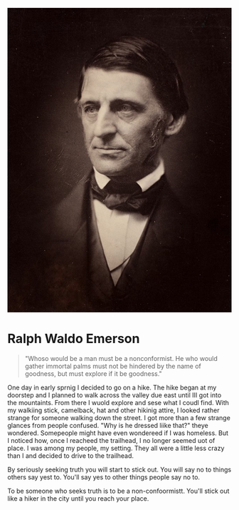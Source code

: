 ![b4193d248b28b505eeb4377948b1bf55.png](b4193d248b28b505eeb4377948b1bf55.png)
# Ralph Waldo Emerson

> "Whoso would be a man must be a nonconformist. He who would gather immortal palms must not be hindered by the name of goodness, but must explore if it be goodness."

One day in early sprnig I decided to go on a hike. The hike began at my doorstep and I planned to walk across the valley due east until III got into the mountaints. From there I wuold explore and sese what I coudl find. With my walkiing stick, camelback, hat and other hikinig attire, I looked rather strange for someone walking down the street. I got more than a few strange glances from people confused. "Why is he dressed liike that?" theye wondered. Somepeople might have even wondereed if I was homeless. But I noticed how, once I reacheed the trailhead, I no longer seemed uot of place. I was among my people, my setting. They all were a little less crazy than I and decided to drive to the trailhead.

By seriously seeking truth you will start to stick out. You will say no to things others say yest to. You'll say yes to other things people say no to.


To be someone who seeks truth is to be a non-confoormistt. You'll stick out like a hiker in the city until you reach your place.